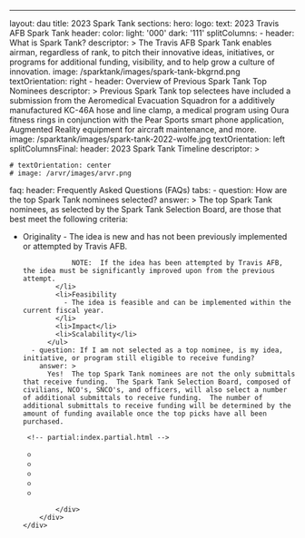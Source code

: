 ---
layout: dau
title: 2023 Spark Tank 
sections:
  hero:
    logo: 
    text: 2023 Travis AFB Spark Tank
    header: 
    color:
      light: '000'
      dark: '111'
  splitColumns:
    - header: What is Spark Tank?
      descriptor: >
        The Travis AFB Spark Tank enables airman, regardless of rank, to pitch their innovative ideas, initiatives, or programs for additional funding, visibility, and to help grow a culture of innovation.
      image: /sparktank/images/spark-tank-bkgrnd.png
      textOrientation: right
    - header: Overview of Previous Spark Tank Top Nominees
      descriptor: >
         Previous Spark Tank top selectees have included a submission from the Aeromedical Evacuation Squadron for a additively manufactured KC-46A hose and line clamp, a medical program using Oura fitness rings in conjunction with the Pear Sports smart phone application, Augmented Reality equipment for aircraft maintenance, and more.  
      image: /sparktank/images/spark-tank-2022-wolfe.jpg
      textOrientation: left
  splitColumnsFinal:
    header: 2023 Spark Tank Timeline
    descriptor: >


    # textOrientation: center
    # image: /arvr/images/arvr.png
  faq:
    header: Frequently Asked Questions (FAQs)
    tabs:
      - question: How are the top Spark Tank nominees selected?
        answer: >
          The top Spark Tank nominees, as selected by the Spark Tank Selection Board, are those that best meet the following criteria:
          <ul>
            <li>Originality
              - The idea is new and has not been previously implemented or attempted by Travis AFB. 

                NOTE:  If the idea has been attempted by Travis AFB, the idea must be significantly improved upon from the previous attempt.
            </li>
            <li>Feasibility
              - The idea is feasible and can be implemented within the current fiscal year.
            </li>
            <li>Impact</li>
            <li>Scalability</li>
          </ul>
      - question: If I am not selected as a top nominee, is my idea, initiative, or program still eligible to receive funding?
        answer: >
          Yes!  The top Spark Tank nominees are not the only submittals that receive funding.  The Spark Tank Selection Board, composed of civilians, NCO's, SNCO's, and officers, will also select a number of additional submittals to receive funding.  The number of additional submittals to receive funding will be determined by the amount of funding available once the top picks have all been purchased.
          
<html>      
		
  <section>
    <div class="rt-container">
          <div class="col-rt-12">
              <div class="Scriptcontent">
              
     <!-- partial:index.partial.html -->
<ul class="timeline">
	<li data-year="Oct-2022" data-text="2023 Spark Tank now open for submissions!"></li>
	<li data-year="2018" data-text="Lorem ipsum dolor sit amet, consectetur."></li>
	<li data-year="2019" data-text="Lorem ipsum dolor sit amet, consectetur."></li>
	<li data-year="2020" data-text="Lorem ipsum dolor sit amet, consectetur."></li>
	<li data-year="2021" data-text="Lorem ipsum dolor sit amet, consectetur."></li>
</ul>
<!-- partial -->
           
    		</div>
		</div>
    </div>
  </section>
     
</html> 
